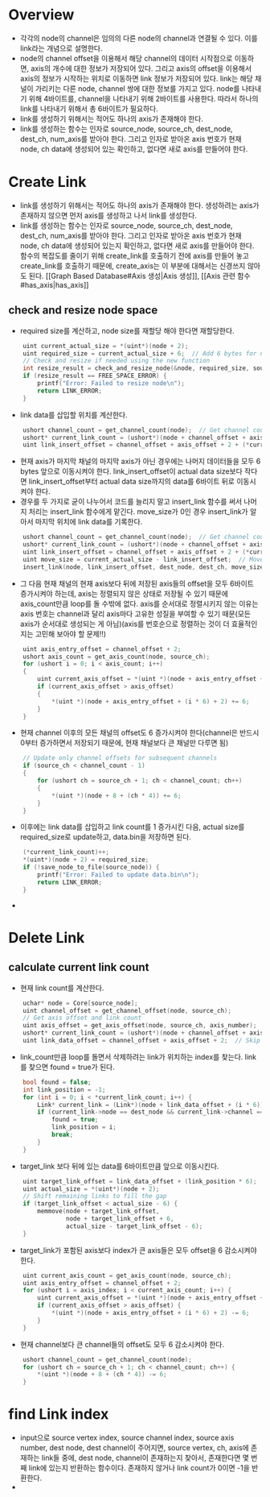 # Overview
- 각각의 node의 channel은 임의의 다른 node의 channel과 연결될 수 있다. 이를 link라는 개념으로 설명한다. 
- node의 channel offset을 이용해서 해당 channel의 데이터 시작점으로 이동하면, axis의 개수에 대한 정보가 저장되어 있다. 그리고 axis의 offset을 이용해서 axis의 정보가 시작하는 위치로 이동하면 link 정보가 저장되어 있다. link는 해당 채널이 가리키는 다른 node, channel 쌍에 대한 정보를 가지고 있다. node를 나타내기 위해 4바이트를, channel을 나타내기 위해 2바이트를 사용한다. 따라서 하나의 link를 나타내기 위해서 총 6바이트가 필요하다.
- link를 생성하기 위해서는 적어도 하나의 axis가 존재해야 한다. 
- link를 생성하는 함수는 인자로 source_node, source_ch, dest_node, dest_ch, num_axis를 받아야 한다. 그리고 인자로 받아온 axis 번호가 현재 node, ch data에 생성되어 있는 확인하고, 없다면 새로 axis를 만들어야 한다. 
# Create Link
- link를 생성하기 위해서는 적어도 하나의 axis가 존재해야 한다. 생성하려는 axis가 존재하지 않으면 먼저 axis를 생성하고 나서 link를 생성한다. 
- link를 생성하는 함수는 인자로 source_node, source_ch, dest_node, dest_ch, num_axis를 받아야 한다. 그리고 인자로 받아온 axis 번호가 현재 node, ch data에 생성되어 있는지 확인하고, 없다면 새로 axis를 만들어야 한다. 함수의 복잡도를 줄이기 위해 create_link를 호출하기 전에 axis를 만들어 놓고 create_link를 호출하기 때문에, create_axis는 이 부분에 대해서는 신경쓰지 않아도 된다.  [[Graph Based Database#Axis 생성|Axis 생성]], [[Axis 관련 함수#has_axis|has_axis]]
## check and resize node space
- required size를 계산하고, node size를 재할당 해야 한다면 재할당한다. 
```c
    uint current_actual_size = *(uint*)(node + 2);
    uint required_size = current_actual_size + 6;  // Add 6 bytes for new link
    // Check and resize if needed using the new function
    int resize_result = check_and_resize_node(&node, required_size, source_node);
    if (resize_result == FREE_SPACE_ERROR) {
        printf("Error: Failed to resize node\n");
        return LINK_ERROR;
    }
```
- link data를 삽입할 위치를 계산한다. 
```c
    ushort channel_count = get_channel_count(node);  // Get channel count
    ushort* current_link_count = (ushort*)(node + channel_offset + axis_offset);
    uint link_insert_offset = channel_offset + axis_offset + 2 + (*current_link_count * 6);
```
- 현재 axis가 마지막 채널의 마지막 axis가 아닌 경우에는 나머지 데이터들을 모두 6 bytes 앞으로 이동시켜야 한다. link_insert_offset이 actual data size보다 작다면 link_insert_offset부터 actual data size까지의 data를 6바이트 뒤로 이동시켜야 한다.  
- 경우를 두 가지로 굳이 나누어서 코드를 늘리지 말고 insert_link 함수를 써서 나머지 처리는 insert_link 함수에게 맡긴다. move_size가 0인 경우 insert_link가 알아서 마지막 위치에 link data를 기록한다. 
```c
    ushort channel_count = get_channel_count(node);  // Get channel count
    ushort* current_link_count = (ushort*)(node + channel_offset + axis_offset);
    uint link_insert_offset = channel_offset + axis_offset + 2 + (*current_link_count * 6);
    uint move_size = current_actual_size - link_insert_offset;  // Move all remaining data
    insert_link(node, link_insert_offset, dest_node, dest_ch, move_size);
```
- 그 다음 현재 채널의 현재 axis보다 뒤에 저장된 axis들의 offset을 모두 6바이트 증가시켜야 하는데, axis는 정렬되지 않은 상태로 저장될 수 있기 때문에 axis_count만큼 loop를 돌 수밖에 없다. axis를 순서대로 정렬시키지 않는 이유는 axis 번호는 channel과 달리 axis마다 고유한 성질을 부여할 수 있기 때문(모든 axis가 순서대로 생성되는 게 아님)(axis를 번호순으로 정렬하는 것이 더 효율적인지는 고민해 보아야 할 문제!!)
```c
    uint axis_entry_offset = channel_offset + 2;
    ushort axis_count = get_axis_count(node, source_ch);
    for (ushort i = 0; i < axis_count; i++)
    {
        uint current_axis_offset = *(uint *)(node + axis_entry_offset + (i * 6) + 2);
        if (current_axis_offset > axis_offset)
        {
            *(uint *)(node + axis_entry_offset + (i * 6) + 2) += 6;
        }
    }
```
- 현재 channel 이후의 모든 채널의 offset도 6 증가시켜야 한다(channel은 반드시 0부터 증가하면서 저장되기 때문에, 현재 채널보다 큰 채널만 다루면 됨)
```c
    // Update only channel offsets for subsequent channels
    if (source_ch < channel_count - 1)
    {
        for (ushort ch = source_ch + 1; ch < channel_count; ch++)
        {
            *(uint *)(node + 8 + (ch * 4)) += 6;
        }
    }
```
- 이후에는 link data를 삽입하고 link count를 1 증가시킨 다음, actual size를 required_size로 update하고, data.bin을 저장하면 된다. 
```c
    (*current_link_count)++;
    *(uint*)(node + 2) = required_size;
    if (!save_node_to_file(source_node)) {
        printf("Error: Failed to update data.bin\n");
        return LINK_ERROR;
    }
```
- 

# Delete Link
## calculate current link count
- 현재 link count를 계산한다. 
```c
    uchar* node = Core[source_node];
    uint channel_offset = get_channel_offset(node, source_ch);
    // Get axis offset and link count
    uint axis_offset = get_axis_offset(node, source_ch, axis_number);
    ushort* current_link_count = (ushort*)(node + channel_offset + axis_offset);
    uint link_data_offset = channel_offset + axis_offset + 2;  // Skip link count
```
- link_count만큼 loop를 돌면서 삭제하려는 link가 위치하는 index를 찾는다. link를 찾으면 found = true가 된다. 
```c
    bool found = false;
    int link_position = -1;
    for (int i = 0; i < *current_link_count; i++) {
        Link* current_link = (Link*)(node + link_data_offset + (i * 6));
        if (current_link->node == dest_node && current_link->channel == dest_ch) {
            found = true;
            link_position = i;
            break;
        }
    }

```
- target_link 보다 뒤에 있는 data를 6바이트만큼 앞으로 이동시킨다. 
```c
    uint target_link_offset = link_data_offset + (link_position * 6);
    uint actual_size = *(uint*)(node + 2);
    // Shift remaining links to fill the gap
    if (target_link_offset < actual_size - 6) {
        memmove(node + target_link_offset,
                node + target_link_offset + 6,
                actual_size - target_link_offset - 6);
    }
```
- target_link가 포함된 axis보다 index가 큰 axis들은 모두 offset을 6 감소시켜야 한다. 
```c
    uint current_axis_count = get_axis_count(node, source_ch);
    uint axis_entry_offset = channel_offset + 2;
    for (ushort i = axis_index; i < current_axis_count; i++) {
        uint current_axis_offset = *(uint *)(node + axis_entry_offset + (i * 6) + 2);
        if (current_axis_offset > axis_offset) {
            *(uint *)(node + axis_entry_offset + (i * 6) + 2) -= 6;
        }
    }
```
- 현재 channel보다 큰 channel들의 offset도 모두 6 감소시켜야 한다. 
```c
    ushort channel_count = get_channel_count(node);
    for (ushort ch = source_ch + 1; ch < channel_count; ch++) {
        *(uint *)(node + 8 + (ch * 4)) -= 6;
    }
```

# find Link index
- input으로 source vertex index, source channel index, source axis number, dest node, dest channel이 주어지면, source vertex, ch, axis에 존재하는 link들 중에, dest node, channel이 존재하는지 찾아서, 존재한다면 몇 번째 link에 있는지 반환하는 함수이다. 존재하지 않거나 link count가 0이면 -1을 반환한다.
- 